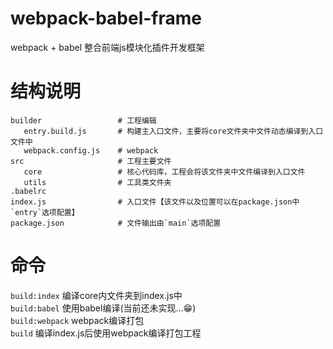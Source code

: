 # webpack-babel-frame
webpack + babel 整合前端js模块化插件开发框架

# 结构说明
``` 
builder                 # 工程编辑
   entry.build.js       # 构建主入口文件，主要将core文件夹中文件动态编译到入口文件中
   webpack.config.js    # webpack
src                     # 工程主要文件
   core                 # 核心代码库，工程会将该文件夹中文件编译到入口文件
   utils                # 工具类文件夹
.babelrc
index.js                # 入口文件【该文件以及位置可以在package.json中`entry`选项配置】
package.json			# 文件输出由`main`选项配置
```

# 命令
`build:index` 编译core内文件夹到index.js中  
`build:babel` 使用babel编译(当前还未实现...😁)  
`build:webpack` webpack编译打包  
`build` 编译index.js后使用webpack编译打包工程